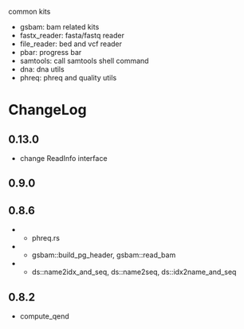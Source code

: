 common kits

* gsbam: bam related kits
* fastx_reader: fasta/fastq reader
* file_reader: bed and vcf reader
* pbar: progress bar
* samtools: call samtools shell command
* dna: dna utils
* phreq: phreq and quality utils


# ChangeLog

## 0.13.0

* change ReadInfo interface

## 0.9.0


## 0.8.6

* + phreq.rs
* + gsbam::build_pg_header, gsbam::read_bam
* + ds::name2idx_and_seq, ds::name2seq, ds::idx2name_and_seq

## 0.8.2

* compute_qend